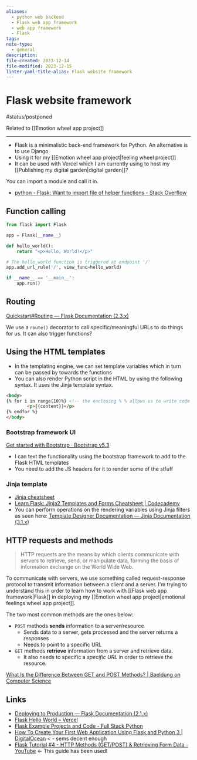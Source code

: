 ```yaml
---
aliases:
  - python web backend
  - Flask web app framework
  - web app framework
  - Flask
tags: 
note-type:
  - general
description: 
file-created: 2023-12-14
file-modified: 2023-12-15
linter-yaml-title-alias: Flask website framework
---
```


# Flask website framework

#status/postponed

Related to [[Emotion wheel app project]]

---

- Flask is a minimalistic back-end framework for Python. An alternative is to use Django
- Using it for my [[Emotion wheel app project|feeling wheel project]]
- It can be used with Vercel which I am currently using to host my [[Publishing my digital garden|digital garden]]?

You can import a module and call it in.
- [python - Flask: Want to import file of helper functions - Stack Overflow](https://stackoverflow.com/questions/31361482/flask-want-to-import-file-of-helper-functions#:~:text=Simply%20have%20another%20python%20script,in%20helpers%20by%20adding%20helpers.)

## Function calling

```python
from flask import Flask

app = Flask(__name__)

def hello_world():
    return "<p>Hello, World!</p>"

# The hello_world function is triggered at endpoint '/'
app.add_url_rule('/', view_func=hello_world)

if __name__ == '__main__':
    app.run()
```

## Routing

[Quickstart#Routing — Flask Documentation (2.3.x)](https://flask.palletsprojects.com/en/2.3.x/quickstart/#routing)

We use a `route()` decorator to call specific/meaningful URLs to do things for us. It can also trigger functions?

## Using the HTML templates

- In the templating engine, we can set template variables which in turn can be passed by towards the functions
- You can also render Python script in the HTML by using the following syntax. It uses the Jinja template  syntax.

```html
<body>
{% for i in range(10)%} <!-- the enclosing % % allows us to write code  -->  
        <p>{{content}}</p>  
{% endfor %}  
</body>
```

### Bootstrap framework UI

[Get started with Bootstrap · Bootstrap v5.3](https://getbootstrap.com/docs/5.3/getting-started/introduction/)

- I can text the functionality using the bootstrap framework to add to the Flask HTML templates
- You need to add the JS headers for it to render some of the stfuff

### Jinja template

- [Jinja cheatsheet](https://devhints.io/jinja)
- [Learn Flask: Jinja2 Templates and Forms Cheatsheet | Codecademy](https://www.codecademy.com/learn/learn-flask/modules/flask-templates-and-forms/cheatsheet)
- You can perform operations on the rendering variables using Jinja filters as seen here: [Template Designer Documentation — Jinja Documentation (3.1.x)](https://jinja.palletsprojects.com/en/3.1.x/templates/#jinja-filters.trim)

## HTTP requests and methods

> HTTP requests are the means by which clients communicate with servers to retrieve, send, or manipulate data, forming the basis of information exchange on the World Wide Web.

To communicate with servers, we use something called request-response protocol to transmit information between a client and a server. I'm trying to understand this in order to learn how to work with [[Flask web app framework|Flask]] in deploying my [[Emotion wheel app project|emotional feelings wheel app project]].

The two most common methods are the ones below:
- `POST` methods **sends** information to a server/resource
	- Sends data to a server, gets processed and the server returns a responses
	- Needs to point to a specific URL
- `GET` methods **retrieve** information from a server and retrieve data.
	- It also needs to specific a *specific URL* in order to retrieve the resource.

[What Is the Difference Between GET and POST Methods? | Baeldung on Computer Science](https://www.baeldung.com/cs/http-get-vs-post)

## Links

- [Deploying to Production — Flask Documentation (2.1.x)](https://flask.palletsprojects.com/en/2.1.x/deploying/)
- [Flask Hello World – Vercel](https://vercel.com/templates/python/flask-hello-world)
- [Flask Example Projects and Code - Full Stack Python](https://www.fullstackpython.com/flask-code-examples.html)
- [How To Create Your First Web Application Using Flask and Python 3 | DigitalOcean](https://www.digitalocean.com/community/tutorials/how-to-create-your-first-web-application-using-flask-and-python-3) < - sems decent enough
- [Flask Tutorial #4 - HTTP Methods (GET/POST) & Retrieving Form Data - YouTube](https://www.youtube.com/watch?v=9MHYHgh4jYc) <- This guide has been usedl
